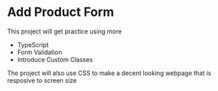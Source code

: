 # Add Product Form

This project will get practice using more 
- TypeScript 
- Form Validation
- Introduce Custom Classes

The project will also use CSS to make a decent looking webpage that is resposive to screen size